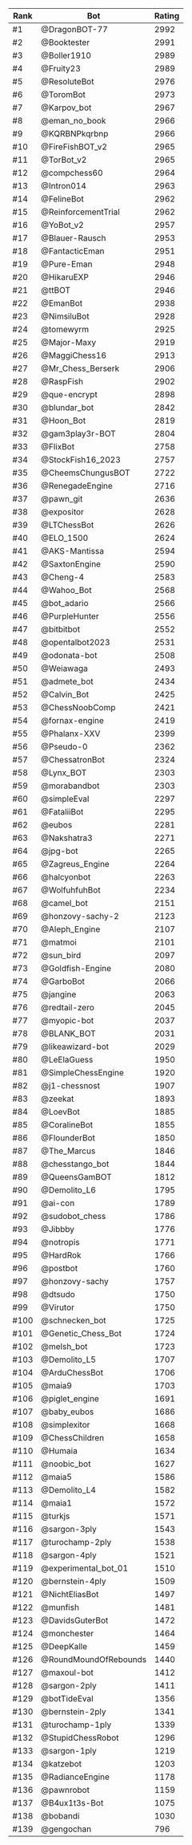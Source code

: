 Rank|Bot|Rating
---|---|---
#1|@DragonBOT-77|2992
#2|@Booktester|2991
#3|@Boller1910|2989
#4|@Fruity23|2989
#5|@ResoluteBot|2976
#6|@ToromBot|2973
#7|@Karpov_bot|2967
#8|@eman_no_book|2966
#9|@KQRBNPkqrbnp|2966
#10|@FireFishBOT_v2|2965
#11|@TorBot_v2|2965
#12|@compchess60|2964
#13|@Intron014|2963
#14|@FelineBot|2962
#15|@ReinforcementTrial|2962
#16|@YoBot_v2|2957
#17|@Blauer-Rausch|2953
#18|@FantacticEman|2951
#19|@Pure-Eman|2948
#20|@HikaruEXP|2946
#21|@ttBOT|2946
#22|@EmanBot|2938
#23|@NimsiluBot|2928
#24|@tomewyrm|2925
#25|@Major-Maxy|2919
#26|@MaggiChess16|2913
#27|@Mr_Chess_Berserk|2906
#28|@RaspFish|2902
#29|@que-encrypt|2898
#30|@blundar_bot|2842
#31|@Hoon_Bot|2819
#32|@gam3play3r-BOT|2804
#33|@FlixBot|2758
#34|@StockFish16_2023|2757
#35|@CheemsChungusBOT|2722
#36|@RenegadeEngine|2716
#37|@pawn_git|2636
#38|@expositor|2628
#39|@LTChessBot|2626
#40|@ELO_1500|2624
#41|@AKS-Mantissa|2594
#42|@SaxtonEngine|2590
#43|@Cheng-4|2583
#44|@Wahoo_Bot|2568
#45|@bot_adario|2566
#46|@PurpleHunter|2556
#47|@bitbitbot|2552
#48|@opentalbot2023|2531
#49|@odonata-bot|2508
#50|@Weiawaga|2493
#51|@admete_bot|2434
#52|@Calvin_Bot|2425
#53|@ChessNoobComp|2421
#54|@fornax-engine|2419
#55|@Phalanx-XXV|2399
#56|@Pseudo-0|2362
#57|@ChessatronBot|2324
#58|@Lynx_BOT|2303
#59|@morabandbot|2303
#60|@simpleEval|2297
#61|@FataliiBot|2295
#62|@eubos|2281
#63|@Nakshatra3|2271
#64|@jpg-bot|2265
#65|@Zagreus_Engine|2264
#66|@halcyonbot|2263
#67|@WolfuhfuhBot|2234
#68|@camel_bot|2151
#69|@honzovy-sachy-2|2123
#70|@Aleph_Engine|2107
#71|@matmoi|2101
#72|@sun_bird|2097
#73|@Goldfish-Engine|2080
#74|@GarboBot|2066
#75|@jangine|2063
#76|@redtail-zero|2045
#77|@myopic-bot|2037
#78|@BLANK_BOT|2031
#79|@likeawizard-bot|2029
#80|@LeElaGuess|1950
#81|@SimpleChessEngine|1920
#82|@j1-chessnost|1907
#83|@zeekat|1893
#84|@LoevBot|1885
#85|@CoralineBot|1855
#86|@FlounderBot|1850
#87|@The_Marcus|1846
#88|@chesstango_bot|1844
#89|@QueensGamBOT|1812
#90|@Demolito_L6|1795
#91|@ai-con|1789
#92|@sudobot_chess|1786
#93|@Jibbby|1776
#94|@notropis|1771
#95|@HardRok|1766
#96|@postbot|1760
#97|@honzovy-sachy|1757
#98|@dtsudo|1750
#99|@Virutor|1750
#100|@schnecken_bot|1725
#101|@Genetic_Chess_Bot|1724
#102|@melsh_bot|1723
#103|@Demolito_L5|1707
#104|@ArduChessBot|1706
#105|@maia9|1703
#106|@piglet_engine|1691
#107|@baby_eubos|1686
#108|@simplexitor|1668
#109|@ChessChildren|1658
#110|@Humaia|1634
#111|@noobic_bot|1627
#112|@maia5|1586
#113|@Demolito_L4|1582
#114|@maia1|1572
#115|@turkjs|1571
#116|@sargon-3ply|1543
#117|@turochamp-2ply|1538
#118|@sargon-4ply|1521
#119|@experimental_bot_01|1510
#120|@bernstein-4ply|1509
#121|@NichtEliasBot|1497
#122|@munfish|1481
#123|@DavidsGuterBot|1472
#124|@monchester|1464
#125|@DeepKalle|1459
#126|@RoundMoundOfRebounds|1440
#127|@maxoul-bot|1412
#128|@sargon-2ply|1411
#129|@botTideEval|1356
#130|@bernstein-2ply|1341
#131|@turochamp-1ply|1339
#132|@StupidChessRobot|1296
#133|@sargon-1ply|1219
#134|@katzebot|1203
#135|@RadianceEngine|1178
#136|@pawnrobot|1159
#137|@B4ux1t3s-Bot|1075
#138|@bobandi|1030
#139|@gengochan|796
